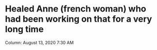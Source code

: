 # Healed Anne (french woman) who had been working on that for a very long time

Column: August 13, 2020 7:30 AM